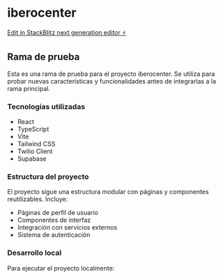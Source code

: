 # iberocenter

[Edit in StackBlitz next generation editor ⚡️](https://stackblitz.com/~/github.com/erickmmolina/iberocenter)

## Rama de prueba

Esta es una rama de prueba para el proyecto iberocenter. Se utiliza para probar nuevas características y funcionalidades antes de integrarlas a la rama principal.

### Tecnologías utilizadas

- React
- TypeScript 
- Vite
- Tailwind CSS
- Twilio Client
- Supabase

### Estructura del proyecto

El proyecto sigue una estructura modular con páginas y componentes reutilizables. Incluye:

- Páginas de perfil de usuario
- Componentes de interfaz
- Integración con servicios externos
- Sistema de autenticación

### Desarrollo local

Para ejecutar el proyecto localmente:
